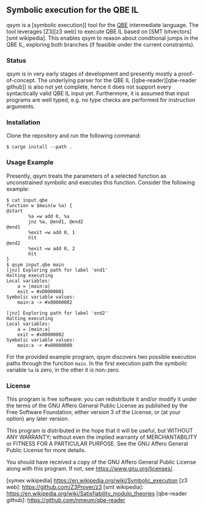 ## Symbolic execution for the QBE IL

qsym is a [symbolic execution][ tool for the [QBE][qbe web] intermediate language.
The tool leverages [Z3][z3 web] to execute QBE IL based on [SMT bitvectors][smt wikipedia].
This enables qsym to reason about conditional jumps in the QBE IL, exploring both branches (if feasible under the current constraints).

### Status

qsym is in very early stages of development and presently mostly a proof-of-concept.
The underlying parser for the QBE IL ([qbe-reader][qbe-reader github]) is also not yet complete, hence it does not support every syntactically valid QBE IL input yet.
Furthermore, it is assumed that input programs are well typed, e.g. no type checks are performed for instruction arguments.

### Installation

Clone the repository and run the following command:

    $ cargo install --path .

### Usage Example

Presently, qsym treats the parameters of a selected function as unconstrained symbolic and executes this function.
Consider the following example:

    $ cat input.qbe
    function w $main(w %a) {
    @start
            %a =w add 0, %a
            jnz %a, @end1, @end2
    @end1
            %exit =w add 0, 1
            hlt
    @end2
            %exit =w add 0, 2
            hlt
    }
    $ qsym input.qbe main
    [jnz] Exploring path for label 'end1'
    Halting executing
    Local variables:
    	a = |main:a|
    	exit = #x00000001
    Symbolic variable values:
    	main:a -> #x00000002

    [jnz] Exploring path for label 'end2'
    Halting executing
    Local variables:
    	a = |main:a|
    	exit = #x00000002
    Symbolic variable values:
    	main:a -> #x00000000

For the provided example program, qsym discovers two possible execution paths through the function `main`.
In the first execution path the symbolic variable `%a` is zero, in the other it is non-zero.

### License

This program is free software: you can redistribute it and/or modify it
under the terms of the GNU Affero General Public License as published by
the Free Software Foundation, either version 3 of the License, or (at
your option) any later version.

This program is distributed in the hope that it will be useful, but
WITHOUT ANY WARRANTY; without even the implied warranty of
MERCHANTABILITY or FITNESS FOR A PARTICULAR PURPOSE. See the GNU Affero
General Public License for more details.

You should have received a copy of the GNU Affero General Public License
along with this program. If not, see <https://www.gnu.org/licenses/>.

[qbe web]: https://c9x.me/compile/
[symex wikipedia] https://en.wikipedia.org/wiki/Symbolic_execution
[z3 web]: https://github.com/Z3Prover/z3
[smt wikipedia]: https://en.wikipedia.org/wiki/Satisfiability_modulo_theories
[qbe-reader github]: https://github.com/nmeum/qbe-reader
